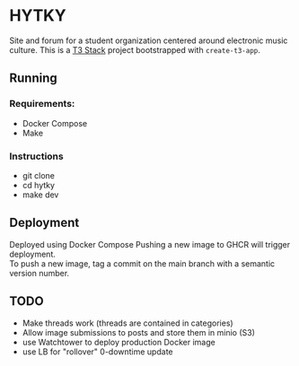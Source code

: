 # HYTKY

Site and forum for a student organization centered around electronic music culture. This is a [T3 Stack](https://create.t3.gg/) project bootstrapped with `create-t3-app`.

## Running

### Requirements:
- Docker Compose
- Make

### Instructions
- git clone <this repo>
- cd hytky
- make dev

## Deployment

Deployed using Docker Compose 
Pushing a new image to GHCR will trigger deployment.  
To push a new image, tag a commit on the main branch with a semantic version number.

## TODO
- Make threads work (threads are contained in categories)
- Allow image submissions to posts and store them in minio (S3)
- use Watchtower to deploy production Docker image
- use LB for "rollover" 0-downtime update
